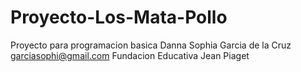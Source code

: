 # Proyecto-Los-Mata-Pollo
Proyecto para programacion basica
Danna Sophia Garcia de la Cruz
garciasophi@gmail.com
Fundacion Educativa Jean Piaget 
